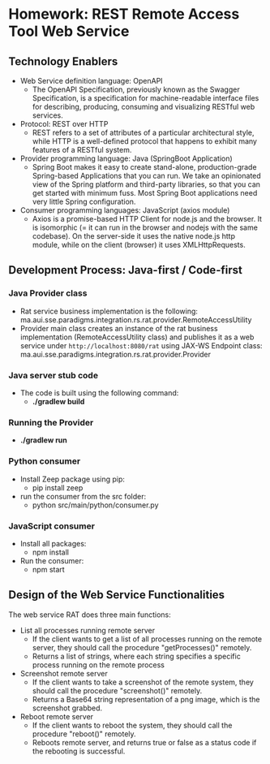 # Homework: REST Remote Access Tool Web Service

## Technology Enablers
- Web Service definition language: OpenAPI
    - The OpenAPI Specification, previously known as the Swagger Specification, is a specification for machine-readable interface files for describing, producing, consuming and visualizing RESTful web services.
- Protocol: REST over HTTP 
    - REST refers to a set of attributes of a particular architectural style, while HTTP is a well-defined protocol that happens to exhibit many features of a RESTful system.
- Provider programming language: Java (SpringBoot Application)
    - Spring Boot makes it easy to create stand-alone, production-grade Spring-based Applications that you can run. We take an opinionated view of the Spring platform and third-party libraries, so that you can get started with minimum fuss. Most Spring Boot applications need very little Spring configuration.
- Consumer programming languages: JavaScript (axios module)
    - Axios is a promise-based HTTP Client for node.js and the browser. It is isomorphic (= it can run in the browser and nodejs with the same codebase). On the server-side it uses the native node.js http module, while on the client (browser) it uses XMLHttpRequests.


## Development Process: Java-first / Code-first
### Java Provider class
- Rat service business implementation is the following: ma.aui.sse.paradigms.integration.rs.rat.provider.RemoteAccessUtility
- Provider main class creates an instance of the rat business implementation (RemoteAccessUtility class) and publishes it as a web service under `http://localhost:8080/rat` using JAX-WS Endpoint class: ma.aui.sse.paradigms.integration.rs.rat.provider.Provider

### Java server stub code
- The code is built using the following command:
  - **./gradlew build**

### Running the Provider
- **./gradlew run**

### Python consumer
- Install Zeep package using pip:
  - pip install zeep
- run the consumer from the src folder:
  - python src/main/python/consumer.py

### JavaScript consumer
- Install all packages:
  - npm install
- Run the consumer:
  - npm start

## Design of the Web Service Functionalities
The web service RAT does three main functions:
- List all processes running remote server
    - If the client wants to get a list of all processes running on the remote server, they should call the procedure "getProcesses()" remotely.
    - Returns a list of strings, where each string specifies a specific process running on the remote process
- Screenshot remote server
    - If the client wants to take a screenshot of the remote system, they should call the procedure "screenshot()" remotely.
    - Returns a Base64 string representation of a png image, which is the screenshot grabbed.
- Reboot remote server
    - If the client wants to reboot the system, they should call the procedure "reboot()" remotely. 
    - Reboots remote server, and returns true or false as a status code if the rebooting is successful.
